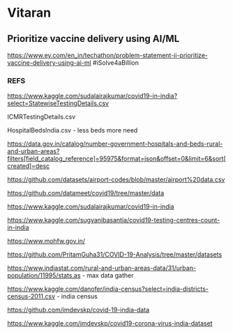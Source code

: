 # Vitaran 
## Prioritize vaccine delivery using AI/ML
https://www.ey.com/en_in/techathon/problem-statement-ii-prioritize-vaccine-delivery-using-ai-ml    #iSolve4aBillion

### REFS
https://www.kaggle.com/sudalairajkumar/covid19-in-india?select=StatewiseTestingDetails.csv

ICMRTestingDetails.csv

HospitalBedsIndia.csv                         -  less beds more need

https://data.gov.in/catalog/number-government-hospitals-and-beds-rural-and-urban-areas?filters[field_catalog_reference]=95975&format=json&offset=0&limit=6&sort[created]=desc

https://github.com/datasets/airport-codes/blob/master/airport%20data.csv

https://github.com/datameet/covid19/tree/master/data

https://www.kaggle.com/sudalairajkumar/covid19-in-india

https://www.kaggle.com/sugyanibasantia/covid19-testing-centres-count-in-india

https://www.mohfw.gov.in/

https://github.com/PritamGuha31/COVID-19-Analysis/tree/master/datasets

https://www.indiastat.com/rural-and-urban-areas-data/31/urban-population/11995/stats.as   		-   max data gather

https://www.kaggle.com/danofer/india-census?select=india-districts-census-2011.csv			-   india census

https://github.com/imdevskp/covid-19-india-data

https://www.kaggle.com/imdevskp/covid19-corona-virus-india-dataset
 
